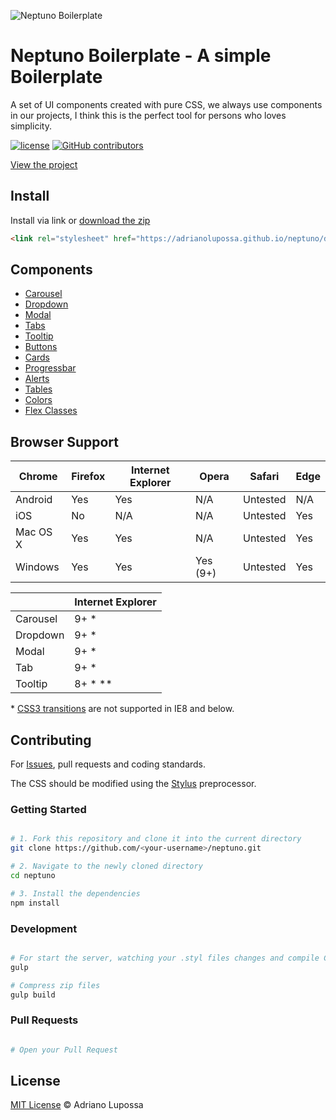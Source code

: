 ![Neptuno Boilerplate](logo.png "Neptuno - A Project boilerplate")
# Neptuno Boilerplate - A simple Boilerplate

A set of UI components created with pure CSS, we always use components in our projects, I think this is the perfect tool for persons who loves simplicity.

[![license](https://img.shields.io/github/license/adrianolupossa/neptuno.svg)](./LICENSE.md)
[![GitHub contributors](https://img.shields.io/github/contributors/adrianolupossa/neptuno.svg)](https://github.com/adrianolupossa/neptuno/graphs/contributors)

[View the project](https://adrianolupossa.github.io/neptuno)

## Install

Install via link or
[download the zip](https://adrianolupossa.github.io/neptuno/build/Neptunocss.zip)

```HTML
<link rel="stylesheet" href="https://adrianolupossa.github.io/neptuno/dist/css/neptuno.min.css" /> 
```

## Components

* [Carousel](https://adrianolupossa.github.io/neptuno/dist/docs/carousel.html "Carousel or Lightbox")
* [Dropdown](https://adrianolupossa.github.io/neptuno/dist/docs/buttons.html#dropdown "Dropdown")
* [Modal](https://adrianolupossa.github.io/neptuno/dist/docs/modal.html "Modal")
* [Tabs](https://adrianolupossa.github.io/neptuno/dist/docs/tabs.html "Tab")
* [Tooltip](https://adrianolupossa.github.io/neptuno/dist/docs/buttons.html#tooltip "Tooltip")
* [Buttons](https://adrianolupossa.github.io/neptuno/dist/docs/buttons.html "Buttons")
* [Cards](https://adrianolupossa.github.io/neptuno/dist/docs/cards.html#cards "Cards")
* [Progressbar](https://adrianolupossa.github.io/neptuno/dist/docs/preloaders.html "Progressbar")
* [Alerts](https://adrianolupossa.github.io/neptuno/dist/docs/alerts.html "Alerts")
* [Tables](https://adrianolupossa.github.io/neptuno/dist/docs/tables.html "Tables")
* [Colors](https://adrianolupossa.github.io/neptuno/dist/docs/colors.html "Colors")
* [Flex Classes](https://adrianolupossa.github.io/neptuno/dist/docs/helpers.html "FlexClasses")


## Browser Support

Chrome | Firefox | Internet Explorer | Opera | Safari | Edge |
|---|---|---|---|---|---|
Android | Yes | Yes | N/A | Untested | N/A | N/A |
iOS | No | N/A | N/A | Untested | Yes |N/A |
Mac OS X | Yes | Yes | N/A | Untested |Yes |N/A |
Windows   | Yes | Yes | Yes (9+) | Untested | Yes | Yes |

| |Internet Explorer   |
|---|---|
| Carousel |9+ * |
| Dropdown |9+ * |
| Modal |9+ * |
| Tab | 9+ * |
| Tooltip | 8+ * ** |

\* [CSS3 transitions](http://caniuse.com/#search=css%20transition) are not supported in IE8 and below.

## Contributing

For [Issues](https://github.com/adrianolupossa/neptuno/issues), pull requests and coding standards.

The CSS should be modified using the [Stylus](https://learnboost.github.io/stylus/) preprocessor.

### Getting Started

```bash

# 1. Fork this repository and clone it into the current directory
git clone https://github.com/<your-username>/neptuno.git

# 2. Navigate to the newly cloned directory
cd neptuno

# 3. Install the dependencies
npm install

```

### Development

```bash

# For start the server, watching your .styl files changes and compile CSS
gulp

# Compress zip files
gulp build

```

### Pull Requests

```bash

# Open your Pull Request

```

## License

[MIT License](https://adrianolupossa.github.io/neptuno/LICENSE.md) © Adriano Lupossa
